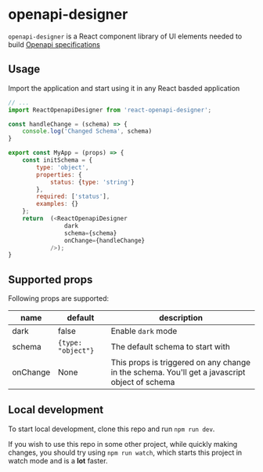 # openapi-designer

`openapi-designer` is a React component library of UI elements needed to build [Openapi specifications](https://github.com/OAI/OpenAPI-Specification/blob/master/versions/3.0.3.md)

## Usage

Import the application and start using it in any React basded application

```js
// ...
import ReactOpenapiDesigner from 'react-openapi-designer';

const handleChange = (schema) => {
    console.log('Changed Schema', schema)
}

export const MyApp = (props) => {
    const initSchema = {
        type: 'object',
        properties: {
            status: {type: 'string'}
        },
        required: ['status'],
        examples: {}
    };
    return  (<ReactOpenapiDesigner
                dark
                schema={schema}
                onChange={handleChange} 
            />);
}
```

## Supported props

Following props are supported:


| name |  default | description |
| ---  |    ---   |   ---   |
| dark |  false   | Enable `dark` mode
| schema | `{type: "object"}` | The default schema to start with |
| onChange | None | This props is triggered on any change in the schema. You'll get a javascript object of schema |

## Local development

To start local development, clone this repo and run `npm run dev`.


If you wish to use this repo in some other project, while quickly making changes,
you should try using `npm run watch`, which starts this project in watch mode and is
a **lot** faster.
